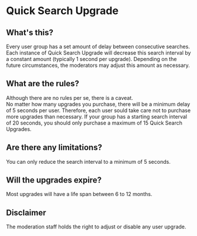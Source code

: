 # Quick Search Upgrade

## What's this?

Every user group has a set amount of delay between consecutive searches.
Each instance of Quick Search Upgrade will decrease this search interval
by a constant amount (typically 1 second per upgrade). Depending on the
future circumstances, the moderators may adjust this amount as necessary.

## What are the rules?

Although there are no rules per se, there is a caveat.  
No matter how many upgrades you purchase, there will be a minimum delay of
5 seconds per user. Therefore, each user sould take care not to purchase
more upgrades than necessary. If your group has a starting search interval of 20 seconds,
you should only purchase a maximum of 15 Quick Search Upgrades.

## Are there any limitations?

You can only reduce the search interval to a minimum of 5 seconds.

## Will the upgrades expire?

Most upgrades will have a life span between 6 to 12 months.

## Disclaimer

The moderation staff holds the right to adjust or disable any user upgrade.
